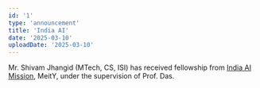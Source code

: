 ```yaml
---
id: '1'
type: 'announcement'
title: 'India AI'
date: '2025-03-10'
uploadDate: '2025-03-10'
---
```


Mr. Shivam Jhangid (MTech, CS, ISI) has received fellowship from [India AI Mission](https://indiaai.gov.in/article/indiaai-fellowship-under-the-indiaai-mission), MeitY, under the supervision of Prof. Das.
